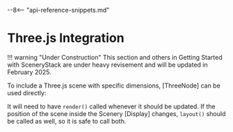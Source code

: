 --8<-- "api-reference-snippets.md"

<link rel="stylesheet" href="/css/examples.css">

# Three.js Integration

!!! warning "Under Construction"
    This section and others in Getting Started with SceneryStack are under heavy revisement
    and will be updated in February 2025.

To include a Three.js scene with specific dimensions, [ThreeNode] can be used directly:

<div id="basic-example" class="sandbox-example"></div>
<script type="module" async src="/js/threejs-integration/basic-example.js"></script>

It will need to have `render()` called whenever it should be updated. If the position of the scene inside the Scenery
[Display] changes, `layout()` should be called as well, so it is safe to call both.